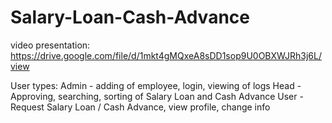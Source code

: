 # Salary-Loan-Cash-Advance

video presentation: https://drive.google.com/file/d/1mkt4gMQxeA8sDD1sop9U0OBXWJRh3j6L/view

User types:
Admin - adding of employee, login, viewing of logs
Head - Approving, searching, sorting of Salary Loan and Cash Advance
User - Request Salary Loan / Cash Advance, view profile, change info
